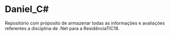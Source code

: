# Daniel_C#
Repositório com próposito de armazenar todas as informações e avaliações referentes a disciplina de .Net para a ResidênciaTIC18.
